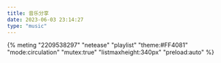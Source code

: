 ```yaml
---
title: 音乐分享
date: 2023-06-03 23:14:27
type: "music"
---
```

{% meting "2209538297" "netease" "playlist" "theme:#FF4081" "mode:circulation" "mutex:true" "listmaxheight:340px" "preload:auto" %}
